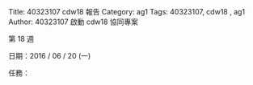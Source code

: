 Title: 40323107 cdw18 報告
Category: ag1
Tags: 40323107, cdw18 , ag1
Author: 40323107
啟動 cdw18 協同專案

<!-- PELICAN_END_SUMMARY -->

第 18 週

日期：2016 / 06 / 20 (一)

任務：
